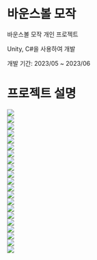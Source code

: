 # 바운스볼 모작
바운스볼 모작 개인 프로젝트<br>

Unity, C#을 사용하여 개발<br>

개발 기간: 2023/05 ~ 2023/06

# 프로젝트 설명
<img src="https://github.com/user-attachments/assets/53f5b1f4-0a4d-4632-8b58-5310710e60f9"><br>
<img src="https://github.com/user-attachments/assets/013160d9-5659-4544-a815-bbf38a846465"><br>
<img src="https://github.com/user-attachments/assets/3e509ce2-063b-45e0-a746-a927169900f8"><br>
<img src="https://github.com/user-attachments/assets/6adecbc8-624f-447e-a9ac-d32e4e7dd14e"><br>
<img src="https://github.com/user-attachments/assets/22f735f7-d3d6-401b-9d8e-b3d66cf6601b"><br>
<img src="https://github.com/user-attachments/assets/8affb25c-3387-468e-8f21-b474bd0899ba"><br>
<img src="https://github.com/user-attachments/assets/03f600a0-ae08-4914-87e1-9ef1d9cb4297"><br>
<img src="https://github.com/user-attachments/assets/577b4a68-0db4-4223-8fed-ff133b78d85c"><br>
<img src="https://github.com/user-attachments/assets/c551b18c-efb7-4358-ba96-0b6bf8a24a1a"><br>
<img src="https://github.com/user-attachments/assets/8e540473-4aa5-413c-a3e5-0e113ae77669"><br>
<img src="https://github.com/user-attachments/assets/a5f60f3e-d697-424a-af93-86d35fd805ae"><br>
<img src="https://github.com/user-attachments/assets/e2b8e7be-f8d4-4d6c-903c-c9daeb9e9667"><br>
<img src="https://github.com/user-attachments/assets/095a03af-f6f6-431e-8f21-ffacf13ddc56"><br>
<img src="https://github.com/user-attachments/assets/da2ffdf9-f7c0-4f06-9b06-c8625473a060"><br>
<img src="https://github.com/user-attachments/assets/5dbdce1a-c4f7-42d0-b00a-69bf285126fc"><br>
<img src="https://github.com/user-attachments/assets/ae762ac7-84d0-4038-9ed0-d99f664e24b0"><br>
<img src="https://github.com/user-attachments/assets/71d93158-5475-463d-b4b7-9a4d44c66e44"><br>
<img src="https://github.com/user-attachments/assets/0f6cde84-8f4f-4d3e-889c-e841eb942a6b"><br>
<img src="https://github.com/user-attachments/assets/2c6654f0-4638-4a6b-bfc1-a840153a26ab"><br>
<img src="https://github.com/user-attachments/assets/9bebeb3f-e5d3-4514-83a2-e7055e6db59c"><br>
<img src="https://github.com/user-attachments/assets/0f14c911-a321-470e-b97f-e4c52c65d1e6"><br>
